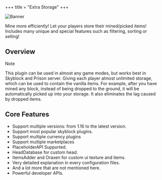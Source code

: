 +++
title = "Extra Storage"
+++

![Banner](assets/extra-storage/card.png)

Mine more efficiently! Let your players store their mined/picked items! Includes many unique and special features such as filtering, sorting or selling!

## Overview
> [!NOTE]
> This plugin can be used in almost any game modes, but works best in Skyblock and Prison server. Giving each player almost unlimited storage, which can be used to contain the vanilla items. For example, after you have mined any block, instead of being dropped to the ground, it will be automatically picked up into your storage. It also eliminates the lag caused by dropped items.

## Core Features
* Support multiple versions: from 1.16 to the latest version.
* Support most popular skyblock plugins.
* Support multiple currency plugins
* Support multiple marketplaces
* PlaceholderAPI Supported.
* HeadDatabase for custom head.
* ItemsAdder and Oraxen for custom ui texture and items.
* Very detailed explanation in every configuration files.
* And a lot more that are not mentioned here.
* Powerful developer APIs.
